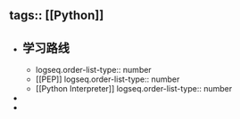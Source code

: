 tags:: [[Python]]
---

- ## 学习路线
	- logseq.order-list-type:: number
	- [[PEP]]
	  logseq.order-list-type:: number
	- [[Python Interpreter]]
	  logseq.order-list-type:: number
-
-